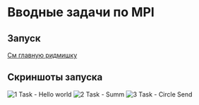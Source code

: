 # Вводные задачи по MPI

## Запуск
[См главную ридмишку](../README.md)

## Скриншоты запуска

<image src="1_hello.png" alt="1 Task - Hello world">
<image src="2_summ" alt="2 Task - Summ">
<image src="3_circle_send" alt="3 Task - Circle Send">